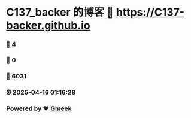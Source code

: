 # C137_backer 的博客 :link: https://C137-backer.github.io 
### :page_facing_up: [4](https://C137-backer.github.io/tag.html) 
### :speech_balloon: 0 
### :hibiscus: 6031 
### :alarm_clock: 2025-04-16 01:16:28 
### Powered by :heart: [Gmeek](https://github.com/Meekdai/Gmeek)
